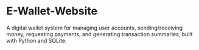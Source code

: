 # E-Wallet-Website
A digital wallet system for managing user accounts, sending/receiving money, requesting payments, and generating transaction summaries, built with Python and SQLite.
